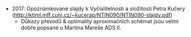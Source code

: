 - 2017: Opoznámkované slajdy k Vyčíslitelnosti a složitosti Petra Kučery (http://ktiml.mff.cuni.cz/~kucerap/NTIN090/NTIN090-slajdy.pdf)
    - Důkazy převodů & optimality aproximačních schémat jsou velmi dobře popsané u Martina Mareše ADS II.